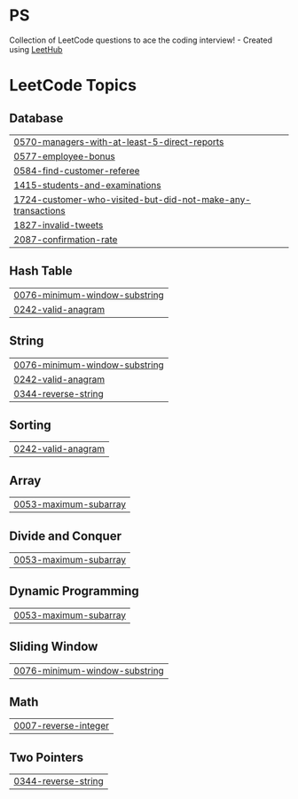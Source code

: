 # PS
Collection of LeetCode questions to ace the coding interview! - Created using [LeetHub](https://github.com/QasimWani/LeetHub)

<!---LeetCode Topics Start-->
# LeetCode Topics
## Database
|  |
| ------- |
| [0570-managers-with-at-least-5-direct-reports](https://github.com/ahmedashrfhassan/PS/tree/master/0570-managers-with-at-least-5-direct-reports) |
| [0577-employee-bonus](https://github.com/ahmedashrfhassan/PS/tree/master/0577-employee-bonus) |
| [0584-find-customer-referee](https://github.com/ahmedashrfhassan/PS/tree/master/0584-find-customer-referee) |
| [1415-students-and-examinations](https://github.com/ahmedashrfhassan/PS/tree/master/1415-students-and-examinations) |
| [1724-customer-who-visited-but-did-not-make-any-transactions](https://github.com/ahmedashrfhassan/PS/tree/master/1724-customer-who-visited-but-did-not-make-any-transactions) |
| [1827-invalid-tweets](https://github.com/ahmedashrfhassan/PS/tree/master/1827-invalid-tweets) |
| [2087-confirmation-rate](https://github.com/ahmedashrfhassan/PS/tree/master/2087-confirmation-rate) |
## Hash Table
|  |
| ------- |
| [0076-minimum-window-substring](https://github.com/ahmedashrfhassan/PS/tree/master/0076-minimum-window-substring) |
| [0242-valid-anagram](https://github.com/ahmedashrfhassan/PS/tree/master/0242-valid-anagram) |
## String
|  |
| ------- |
| [0076-minimum-window-substring](https://github.com/ahmedashrfhassan/PS/tree/master/0076-minimum-window-substring) |
| [0242-valid-anagram](https://github.com/ahmedashrfhassan/PS/tree/master/0242-valid-anagram) |
| [0344-reverse-string](https://github.com/ahmedashrfhassan/PS/tree/master/0344-reverse-string) |
## Sorting
|  |
| ------- |
| [0242-valid-anagram](https://github.com/ahmedashrfhassan/PS/tree/master/0242-valid-anagram) |
## Array
|  |
| ------- |
| [0053-maximum-subarray](https://github.com/ahmedashrfhassan/PS/tree/master/0053-maximum-subarray) |
## Divide and Conquer
|  |
| ------- |
| [0053-maximum-subarray](https://github.com/ahmedashrfhassan/PS/tree/master/0053-maximum-subarray) |
## Dynamic Programming
|  |
| ------- |
| [0053-maximum-subarray](https://github.com/ahmedashrfhassan/PS/tree/master/0053-maximum-subarray) |
## Sliding Window
|  |
| ------- |
| [0076-minimum-window-substring](https://github.com/ahmedashrfhassan/PS/tree/master/0076-minimum-window-substring) |
## Math
|  |
| ------- |
| [0007-reverse-integer](https://github.com/ahmedashrfhassan/PS/tree/master/0007-reverse-integer) |
## Two Pointers
|  |
| ------- |
| [0344-reverse-string](https://github.com/ahmedashrfhassan/PS/tree/master/0344-reverse-string) |
<!---LeetCode Topics End-->